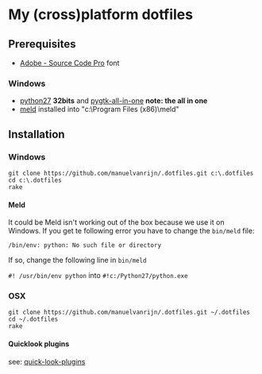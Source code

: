 # My (cross)platform dotfiles

## Prerequisites

* [Adobe - Source Code Pro](https://github.com/adobe/Source-Code-Pro/downloads) font

### Windows

- [python27](http://www.python.org/download/) **32bits** and [pygtk-all-in-one](http://www.pygtk.org/downloads.html) **note: the all in one**
- [meld](https://live.gnome.org/Meld/Windows) installed into "c:\Program Files (x86)\meld"

## Installation

### Windows

```
git clone https://github.com/manuelvanrijn/.dotfiles.git c:\.dotfiles
cd c:\.dotfiles
rake
```

#### Meld

It could be Meld isn't working out of the box because we use it on Windows. If you get te following error you have to change the `bin/meld` file:

```
/bin/env: python: No such file or directory
```

If so, change the following line in `bin/meld`

`#! /usr/bin/env python` into `#!c:/Python27/python.exe`

### OSX

```
git clone https://github.com/manuelvanrijn/.dotfiles.git ~/.dotfiles
cd ~/.dotfiles
rake
```

#### Quicklook plugins

see: [quick-look-plugins](https://github.com/sindresorhus/quick-look-plugins)
